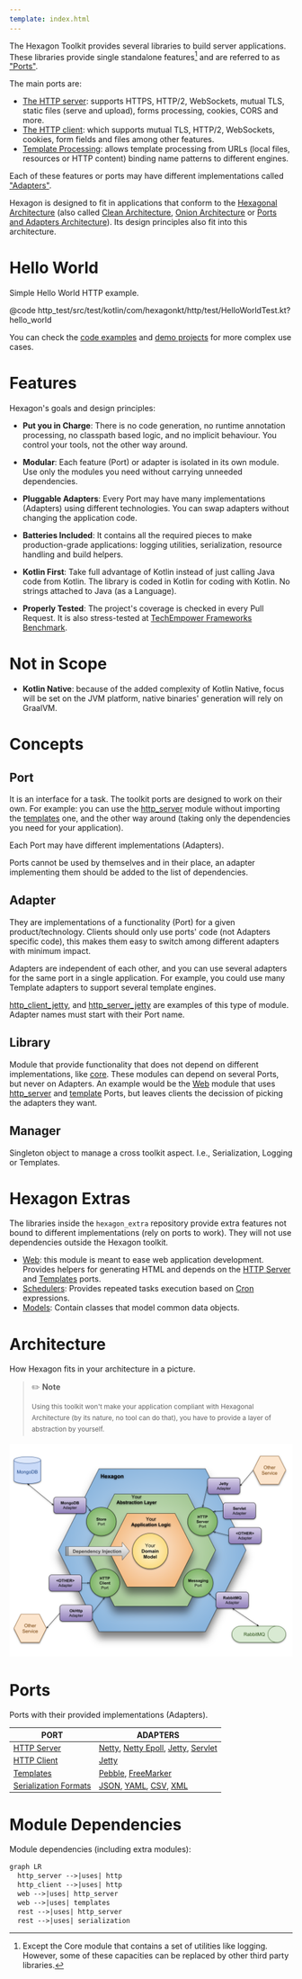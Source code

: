 ```yaml
---
template: index.html
---
```


The Hexagon Toolkit provides several libraries to build server applications. These libraries provide
single standalone features[^1] and are referred to as ["Ports"][Ports and Adapters Architecture].

The main ports are:

* [The HTTP server]: supports HTTPS, HTTP/2, WebSockets, mutual TLS, static files (serve and
  upload), forms processing, cookies, CORS and more.
* [The HTTP client]: which supports mutual TLS, HTTP/2, WebSockets, cookies, form fields and files
  among other features.
* [Template Processing]: allows template processing from URLs (local files, resources or HTTP
  content) binding name patterns to different engines.

Each of these features or ports may have different implementations called
["Adapters"][Ports and Adapters Architecture].

Hexagon is designed to fit in applications that conform to the [Hexagonal Architecture] (also called
[Clean Architecture], [Onion Architecture] or [Ports and Adapters Architecture]). Its design
principles also fit into this architecture.

[^1]: Except the Core module that contains a set of utilities like logging. However, some of these
capacities can be replaced by other third party libraries.

[The HTTP server]: /http_server
[The HTTP client]: /http_client
[Template Processing]: /templates
[Hexagonal Architecture]: http://fideloper.com/hexagonal-architecture
[Clean Architecture]: https://8thlight.com/blog/uncle-bob/2012/08/13/the-clean-architecture.html
[Onion Architecture]: https://dzone.com/articles/onion-architecture-is-interesting
[Ports and Adapters Architecture]: https://herbertograca.com/2017/09/14/ports-adapters-architecture

# Hello World
Simple Hello World HTTP example.

@code http_test/src/test/kotlin/com/hexagonkt/http/test/HelloWorldTest.kt?hello_world

You can check the [code examples] and [demo projects] for more complex use cases.

[code examples]: /examples/http_server_examples/
[demo projects]: /examples/example_projects/

# Features
Hexagon's goals and design principles:

* **Put you in Charge**: There is no code generation, no runtime annotation processing, no classpath
  based logic, and no implicit behaviour. You control your tools, not the other way around.

* **Modular**: Each feature (Port) or adapter is isolated in its own module. Use only the modules
  you need without carrying unneeded dependencies.

* **Pluggable Adapters**: Every Port may have many implementations (Adapters) using different
  technologies. You can swap adapters without changing the application code.

* **Batteries Included**: It contains all the required pieces to make production-grade applications:
  logging utilities, serialization, resource handling and build helpers.

* **Kotlin First**: Take full advantage of Kotlin instead of just calling Java code from Kotlin. The
  library is coded in Kotlin for coding with Kotlin. No strings attached to Java (as a Language).

* **Properly Tested**: The project's coverage is checked in every Pull Request. It is also
  stress-tested at [TechEmpower Frameworks Benchmark][benchmark].

[benchmark]: https://www.techempower.com/benchmarks

# Not in Scope
* **Kotlin Native**: because of the added complexity of Kotlin Native, focus will be set on the JVM
  platform, native binaries' generation will rely on GraalVM.

# Concepts

## Port
It is an interface for a task. The toolkit ports are designed to work on their own. For example: you
can use the [http_server] module without importing the [templates] one, and the other way around
(taking only the dependencies you need for your application).

Each Port may have different implementations (Adapters).

Ports cannot be used by themselves and in their place, an adapter implementing them should be added
to the list of dependencies.

## Adapter
They are implementations of a functionality (Port) for a given product/technology. Clients should
only use ports' code (not Adapters specific code), this makes them easy to switch among different
adapters with minimum impact.

Adapters are independent of each other, and you can use several adapters for the same port in a
single application. For example, you could use many Template adapters to support several template
engines.

[http_client_jetty], and [http_server_jetty] are examples of this type of module. Adapter names must
start with their Port name.

## Library
Module that provide functionality that does not depend on different implementations, like [core].
These modules can depend on several Ports, but never on Adapters. An example would be the [Web]
module that uses [http_server] and [template][Template Processing] Ports, but leaves clients the
decission of picking the adapters they want.

## Manager
Singleton object to manage a cross toolkit aspect. I.e., Serialization, Logging or Templates.

[core]: /core

[http_server]: /http_server
[templates]: /templates

[http_client_jetty]: /http_client_jetty
[http_server_jetty]: /http_server_jetty

# Hexagon Extras
The libraries inside the `hexagon_extra` repository provide extra features not bound to different
implementations (rely on ports to work). They will not use dependencies outside the Hexagon
toolkit.

* [Web]: this module is meant to ease web application development. Provides helpers for
  generating HTML and depends on the [HTTP Server] and [Templates] ports.
* [Schedulers]: Provides repeated tasks execution based on [Cron] expressions.
* [Models]: Contain classes that model common data objects.

[Web]: /web
[Schedulers]: /scheduler
[Models]: /models
[Cron]: https://en.wikipedia.org/wiki/Cron

# Architecture
How Hexagon fits in your architecture in a picture.

> ✏️ **Note**
>
> <sup>Using this toolkit won't make your application compliant with Hexagonal Architecture (by its
> nature, no tool can do that), you have to provide a layer of abstraction by yourself.</sup>

![architecture](/img/architecture.svg)

# Ports
Ports with their provided implementations (Adapters).

| PORT                    | ADAPTERS                                   |
|-------------------------|--------------------------------------------|
| [HTTP Server]           | [Netty], [Netty Epoll], [Jetty], [Servlet] |
| [HTTP Client]           | [Jetty][Jetty Client]                      |
| [Templates]             | [Pebble], [FreeMarker]                     |
| [Serialization Formats] | [JSON], [YAML], [CSV], [XML]               |

[HTTP Server]: /http_server
[Netty]: /http_server_netty
[Netty Epoll]: /http_server_netty_epoll
[Jetty]: /http_server_jetty
[Servlet]: /http_server_servlet
[HTTP Client]: /http_client
[Jetty Client]: /http_client_jetty
[Templates]: /templates
[Pebble]: /templates_pebble
[FreeMarker]: /templates_freemarker
[Serialization Formats]: /core/#serialization
[JSON]: /api/serialization_jackson_json/com.hexagonkt.serialization.jackson.json/-json
[YAML]: /api/serialization_jackson_yaml/com.hexagonkt.serialization.jackson.yaml/-yaml
[CSV]: /api/serialization_jackson_csv/com.hexagonkt.serialization.jackson.csv/-csv
[XML]: /api/serialization_jackson_xml/com.hexagonkt.serialization.jackson.xml/-xml

# Module Dependencies
Module dependencies (including extra modules):

```mermaid
graph LR
  http_server -->|uses| http
  http_client -->|uses| http
  web -->|uses| http_server
  web -->|uses| templates
  rest -->|uses| http_server
  rest -->|uses| serialization
```
